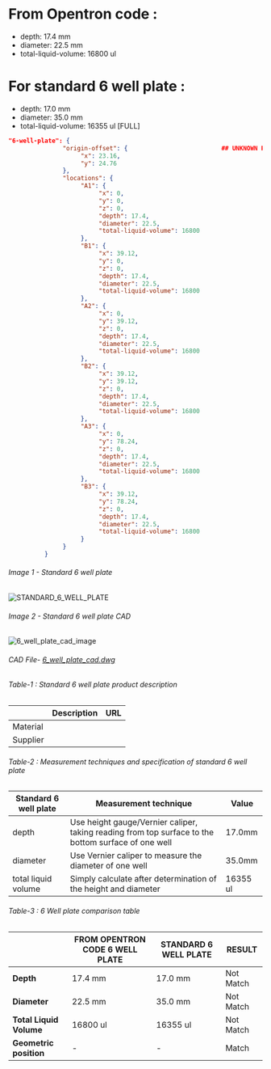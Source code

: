 # From Opentron code :
- depth: 17.4 mm
- diameter: 22.5 mm
- total-liquid-volume: 16800 ul

# For standard 6 well plate :
- depth: 17.0 mm
- diameter: 35.0 mm
- total-liquid-volume: 16355 ul [FULL]

```json
"6-well-plate": {
               "origin-offset": {                          ## UNKNOWN PARAMETER
                    "x": 23.16,
                    "y": 24.76
               },
               "locations": {
                    "A1": {
                         "x": 0,
                         "y": 0,
                         "z": 0,
                         "depth": 17.4,
                         "diameter": 22.5,
                         "total-liquid-volume": 16800
                    },
                    "B1": {
                         "x": 39.12,
                         "y": 0,
                         "z": 0,
                         "depth": 17.4,
                         "diameter": 22.5,
                         "total-liquid-volume": 16800
                    },
                    "A2": {
                         "x": 0,
                         "y": 39.12,
                         "z": 0,
                         "depth": 17.4,
                         "diameter": 22.5,
                         "total-liquid-volume": 16800
                    },
                    "B2": {
                         "x": 39.12,
                         "y": 39.12,
                         "z": 0,
                         "depth": 17.4,
                         "diameter": 22.5,
                         "total-liquid-volume": 16800
                    },
                    "A3": {
                         "x": 0,
                         "y": 78.24,
                         "z": 0,
                         "depth": 17.4,
                         "diameter": 22.5,
                         "total-liquid-volume": 16800
                    },
                    "B3": {
                         "x": 39.12,
                         "y": 78.24,
                         "z": 0,
                         "depth": 17.4,
                         "diameter": 22.5,
                         "total-liquid-volume": 16800
                    }
               }
          }
```



###### Image 1 -   Standard 6 well plate

![STANDARD_6_WELL_PLATE](https://user-images.githubusercontent.com/51780510/169031396-db9fbdc5-4a0e-4a76-a497-870ab29ae346.jpeg)




###### Image 2 -   Standard 6 well plate CAD


![6_well_plate_cad_image](https://user-images.githubusercontent.com/51780510/169031422-7328dc3f-3bd0-4815-8a48-66d2bbf1ad2b.JPG)



###### CAD File-  [6_well_plate_cad.dwg](6_well_plate_cad.dwg) 

###### Table-1 : Standard 6 well plate product description

|          | Description | URL  |
| -------- | ----------- | ---- |
| Material |             |      |
| Supplier |             |      |





###### Table-2 : Measurement techniques and specification of standard 6 well plate

| Standard 6 well plate | Measurement technique                                        | Value    |
| --------------------- | ------------------------------------------------------------ | -------- |
| depth                 | Use height gauge/Vernier caliper, taking reading from top surface to the bottom surface of one well | 17.0mm   |
| diameter              | Use Vernier caliper to measure the diameter of one well      | 35.0mm   |
| total liquid volume   | Simply calculate after determination of the height and diameter | 16355 ul |



###### Table-3 : 6 Well plate comparison table

|                         | FROM OPENTRON CODE 6 WELL PLATE | STANDARD 6 WELL PLATE | RESULT    |
| ----------------------- | ------------------------------- | --------------------- | --------- |
| **Depth**               | 17.4 mm                         | 17.0 mm               | Not Match |
| **Diameter**            | 22.5 mm                         | 35.0 mm               | Not Match |
| **Total Liquid Volume** | 16800 ul                        | 16355 ul              | Not Match |
| **Geometric position**  | -                               | -                     | Match     |
